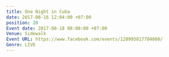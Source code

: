 ```yaml
---
title: One Night in Cuba
date: 2017-08-16 12:04:00 +07:00
position: 20
Event date: 2017-08-18 00:00:00 +07:00
Venue: Sidewalk
Event URL: https://www.facebook.com/events/128995817704860/
Genre: LIVE
---
```


